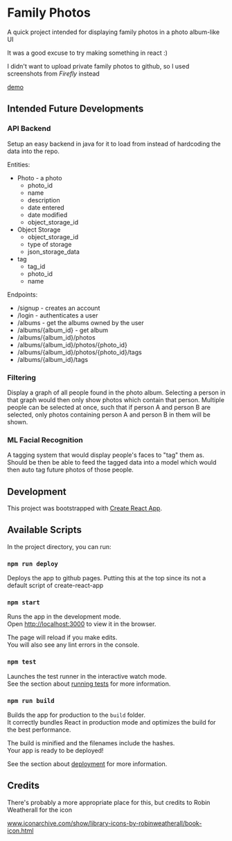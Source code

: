 # Family Photos

A quick project intended for displaying family photos in a photo album-like UI

It was a good excuse to try making something in react :)

I didn't want to upload private family photos to github, so I used screenshots from *Firefly* instead

[demo](https://mjourard.github.io/family-photos/)

## Intended Future Developments

### API Backend

Setup an easy backend in java for it to load from instead of hardcoding the data into the repo.

Entities:
* Photo - a photo
    * photo_id
    * name
    * description
    * date entered
    * date modified
    * object_storage_id
* Object Storage
    * object_storage_id
    * type of storage
    * json_storage_data
* tag
    * tag_id
    * photo_id
    * name
    
Endpoints:
* /signup - creates an account
* /login - authenticates a user
* /albums - get the albums owned by the user
* /albums/{album_id} - get album
* /albums/{album_id}/photos
* /albums/{album_id}/photos/{photo_id}
* /albums/{album_id}/photos/{photo_id}/tags
* /albums/{album_id}/tags

### Filtering 

Display a graph of all people found in the photo album. 
Selecting a person in that graph would then only show photos which contain that person. 
Multiple people can be selected at once, such that if person A and person B are selected, only photos containing person A and person B in them will be shown.

### ML Facial Recognition

A tagging system that would display people's faces to "tag" them as. Should be then be able to feed the tagged data into a model which would then auto tag future photos of those people.

## Development

This project was bootstrapped with [Create React App](https://github.com/facebook/create-react-app).

## Available Scripts

In the project directory, you can run:

### `npm run deploy`

Deploys the app to github pages. Putting this at the top since its not a default script of create-react-app

### `npm start`

Runs the app in the development mode.<br>
Open [http://localhost:3000](http://localhost:3000) to view it in the browser.

The page will reload if you make edits.<br>
You will also see any lint errors in the console.

### `npm test`

Launches the test runner in the interactive watch mode.<br>
See the section about [running tests](https://facebook.github.io/create-react-app/docs/running-tests) for more information.

### `npm run build`

Builds the app for production to the `build` folder.<br>
It correctly bundles React in production mode and optimizes the build for the best performance.

The build is minified and the filenames include the hashes.<br>
Your app is ready to be deployed!

See the section about [deployment](https://facebook.github.io/create-react-app/docs/deployment) for more information.

## Credits

There's probably a more appropriate place for this, but credits to Robin Weatherall for the icon

www.iconarchive.com/show/library-icons-by-robinweatherall/book-icon.html